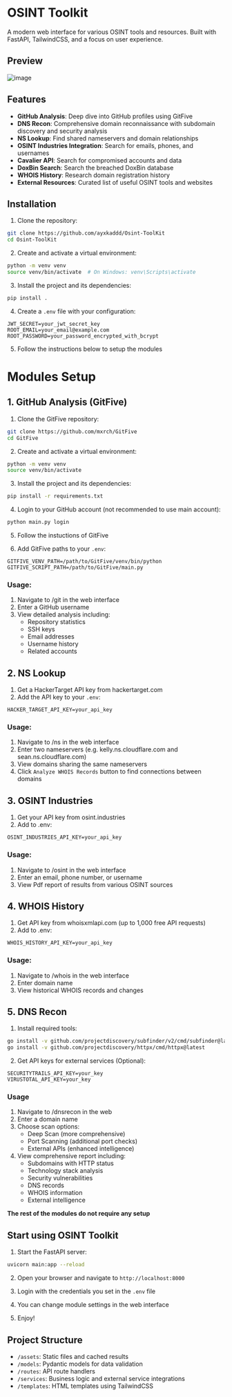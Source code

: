 # OSINT Toolkit

A modern web interface for various OSINT tools and resources. Built with FastAPI, TailwindCSS, and a focus on user experience.

## Preview

![image](https://github.com/user-attachments/assets/faf405e4-f0c8-43ba-95cf-bcea0469bcfc)


## Features

- **GitHub Analysis**: Deep dive into GitHub profiles using GitFive
- **DNS Recon**: Comprehensive domain reconnaissance with subdomain discovery and security analysis
- **NS Lookup**: Find shared nameservers and domain relationships
- **OSINT Industries Integration**: Search for emails, phones, and usernames
- **Cavalier API**: Search for compromised accounts and data
- **DoxBin Search**: Search the breached DoxBin database
- **WHOIS History**: Research domain registration history
- **External Resources**: Curated list of useful OSINT tools and websites

## Installation

1. Clone the repository:
```bash
git clone https://github.com/ayxkaddd/Osint-ToolKit
cd Osint-ToolKit
```

2. Create and activate a virtual environment:
```bash
python -m venv venv
source venv/bin/activate  # On Windows: venv\Scripts\activate
```

3. Install the project and its dependencies:
```bash
pip install .
```

4. Create a `.env` file with your configuration:
```env
JWT_SECRET=your_jwt_secret_key
ROOT_EMAIL=your_email@example.com
ROOT_PASSWORD=your_password_encrypted_with_bcrypt
```
5. Follow the instructions below to setup the modules

# Modules Setup

## 1. GitHub Analysis (GitFive)

1. Clone the GitFive repository:
```bash
git clone https://github.com/mxrch/GitFive
cd GitFive
```

2. Create and activate a virtual environment:
```bash
python -m venv venv
source venv/bin/activate
```

3. Install the project and its dependencies:
```bash
pip install -r requirements.txt
```

4. Login to your GitHub account (not recommended to use main account):
```bash
python main.py login
```

5. Follow the instuctions of GitFive

6. Add GitFive paths to your `.env`:
```env
GITFIVE_VENV_PATH=/path/to/GitFive/venv/bin/python
GITFIVE_SCRIPT_PATH=/path/to/GitFive/main.py
```

### Usage:
1. Navigate to /git in the web interface
2. Enter a GitHub username
3. View detailed analysis including:
   - Repository statistics
   - SSH keys
   - Email addresses
   - Username history
   - Related accounts


## 2. NS Lookup

1. Get a HackerTarget API key from hackertarget.com
2. Add the API key to your `.env`:
```env
HACKER_TARGET_API_KEY=your_api_key
```

### Usage:
1. Navigate to /ns in the web interface
2. Enter two nameservers (e.g. kelly.ns.cloudflare.com and sean.ns.cloudflare.com)
3. View domains sharing the same nameservers
4. Click `Analyze WHOIS Records` button to find connections between domains


## 3. OSINT Industries

1. Get your API key from osint.industries
3. Add to .env:
```env
OSINT_INDUSTRIES_API_KEY=your_api_key
```

### Usage:
1. Navigate to /osint in the web interface
2. Enter an email, phone number, or username
3. View Pdf report of results from various OSINT sources


## 4. WHOIS History
1. Get API key from whoisxmlapi.com (up to 1,000 free API requests)
2. Add to .env:
```env
WHOIS_HISTORY_API_KEY=your_api_key
```

### Usage:
1. Navigate to /whois in the web interface
2. Enter domain name
3. View historical WHOIS records and changes

## 5. DNS Recon

1. Install required tools:

```bash
go install -v github.com/projectdiscovery/subfinder/v2/cmd/subfinder@latest
go install -v github.com/projectdiscovery/httpx/cmd/httpx@latest
```

2. Get API keys for external services (Optional):
```env
SECURITYTRAILS_API_KEY=your_key
VIRUSTOTAL_API_KEY=your_key
```

### Usage

1. Navigate to /dnsrecon in the web
2. Enter a domain name
3. Choose scan options:
   - Deep Scan (more comprehensive)
   - Port Scanning (additional port checks)
   - External APIs (enhanced intelligence)
4. View comprehensive report including:
   - Subdomains with HTTP status
   - Technology stack analysis
   - Security vulnerabilities
   - DNS records
   - WHOIS information
   - External intelligence

**The rest of the modules do not require any setup**


## Start using OSINT Toolkit

1. Start the FastAPI server:
```bash
uvicorn main:app --reload
```

2. Open your browser and navigate to `http://localhost:8000`

3. Login with the credentials you set in the `.env` file

4. You can change module settings in the web interface

5. Enjoy!

## Project Structure

- `/assets`: Static files and cached results
- `/models`: Pydantic models for data validation
- `/routes`: API route handlers
- `/services`: Business logic and external service integrations
- `/templates`: HTML templates using TailwindCSS
